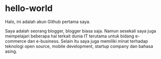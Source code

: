 # hello-world

Halo, ini adalah akun Github pertama saya.

Saya adalah seorang blogger, blogger biasa saja. Namun sesekali saya juga mempelajari beberapa hal terkait dunia IT terutama untuk bidang e-commerce dan e-business. Selain itu saya juga memiliki minat terhadap teknologi open source, mobile development, startup company dan bahasa asing. 
